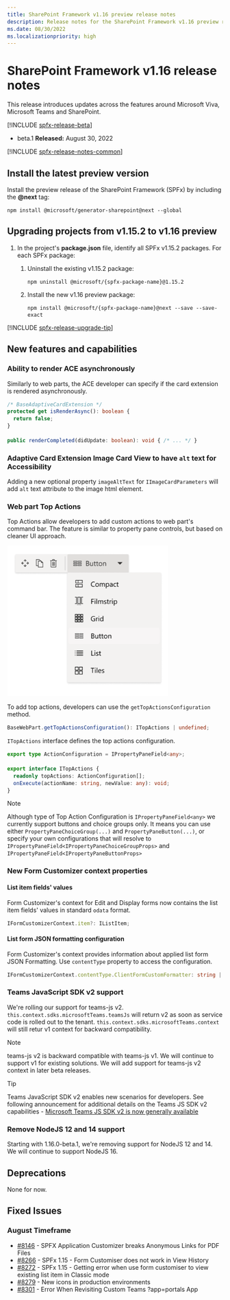 ```yaml
---
title: SharePoint Framework v1.16 preview release notes
description: Release notes for the SharePoint Framework v1.16 preview release
ms.date: 08/30/2022
ms.localizationpriority: high
---
```

# SharePoint Framework v1.16 release notes

This release introduces updates across the features around Microsoft Viva, Microsoft Teams and SharePoint.

[!INCLUDE [spfx-release-beta](../../includes/snippets/spfx-release-beta.md)]

- beta.1 **Released:** August 30, 2022

[!INCLUDE [spfx-release-notes-common](../../includes/snippets/spfx-release-notes-common.md)]

## Install the latest preview version

Install the preview release of the SharePoint Framework (SPFx) by including the **@next** tag:

```console
npm install @microsoft/generator-sharepoint@next --global
```

## Upgrading projects from v1.15.2 to v1.16 preview

1. In the project's **package.json** file, identify all SPFx v1.15.2 packages. For each SPFx package:
    1. Uninstall the existing v1.15.2 package:

        ```console
        npm uninstall @microsoft/{spfx-package-name}@1.15.2
        ```

    2. Install the new v1.16 preview package:

        ```console
        npm install @microsoft/{spfx-package-name}@next --save --save-exact
        ```

[!INCLUDE [spfx-release-upgrade-tip](../../includes/snippets/spfx-release-upgrade-tip.md)]

## New features and capabilities

### Ability to render ACE asynchronously

Similarly to web parts, the ACE developer can specify if the card extension is rendered asynchronously.

```typescript
/* BaseAdaptiveCardExtension */
protected get isRenderAsync(): boolean {
  return false;
}

public renderCompleted(didUpdate: boolean): void { /* ... */ }
```

### Adaptive Card Extension Image Card View to have `alt` text for Accessibility

Adding a new optional property `imageAltText` for `IImageCardParameters` will add `alt` text attribute to the image html element.

### Web part Top Actions

Top Actions allow developers to add custom actions to web part's command bar. The feature is similar to property pane controls, but based on cleaner UI approach.

![Top Actions](../images/webpart-top-actions.png)

To add top actions, developers can use the `getTopActionsConfiguration` method.

```typescript
BaseWebPart.getTopActionsConfiguration(): ITopActions | undefined;
```

`ITopActions` interface defines the top actions configuration.

```typescript
export type ActionConfiguration = IPropertyPaneField<any>;

export interface ITopActions {
  readonly topActions: ActionConfiguration[];
  onExecute(actionName: string, newValue: any): void;
}
```

> [!NOTE]
> Although type of Top Action Configuration is `IPropertyPaneField<any>` we currently support buttons and choice groups only.
> It means you can use either `PropertyPaneChoiceGroup(...)` and `PropertyPaneButton(...)`, or specify your own configurations that will resolve to `IPropertyPaneField<IPropertyPaneChoiceGroupProps>` and `IPropertyPaneField<IPropertyPaneButtonProps>`


### New Form Customizer context properties

#### List item fields' values

Form Customizer's context for Edit and Display forms now contains the list item fields' values in standard `odata` format.

```typescript
IFormCustomizerContext.item?: IListItem;
```

#### List form JSON formatting configuration

Form Customizer's context provides information about applied list form JSON Formatting. Use `contentType` property to access the configuration.

```typescript
IFormCustomizerContext.contentType.ClientFormCustomFormatter: string | undefined;
```

### Teams JavaScript SDK v2 support

We're rolling our support for teams-js v2. `this.context.sdks.microsoftTeams.teamsJs` will return v2 as soon as service code is rolled out to the tenant. `this.context.sdks.microsoftTeams.context` will still retur v1 context for backward compatibility.

> [!NOTE]
> teams-js v2 is backward compatible with teams-js v1. We will continue to support v1 for existing solutions.
> We will add support for teams-js v2 context in later beta releases.

> [!TIP]
> Teams JavaScript SDK v2 enables new scenarios for developers. See following announcement for additional details on the Teams JS SDK v2 capabilities - [Microsoft Teams JS SDK v2 is now generally available](https://devblogs.microsoft.com/microsoft365dev/microsoft-teams-js-sdk-v2-is-now-generally-available/)

### Remove NodeJS 12 and 14 support

Starting with 1.16.0-beta.1, we're removing support for NodeJS 12 and 14. We will continue to support NodeJS 16.

## Deprecations

None for now.

## Fixed Issues

### August Timeframe

- [#8146](https://github.com/SharePoint/sp-dev-docs/issues/8146) - SPFX Application Customizer breaks Anonymous Links for PDF Files
- [#8266](https://github.com/SharePoint/sp-dev-docs/issues/8266) - SPFx 1.15 - Form Customiser does not work in View History
- [#8272](https://github.com/SharePoint/sp-dev-docs/issues/8272) - SPFx 1.15 - Getting error when use form customiser to view existing list item in Classic mode
- [#8279](https://github.com/SharePoint/sp-dev-docs/issues/8279) - New icons in production environments
- [#8301](https://github.com/SharePoint/sp-dev-docs/issues/8301) - Error When Revisiting Custom Teams ?app=portals App